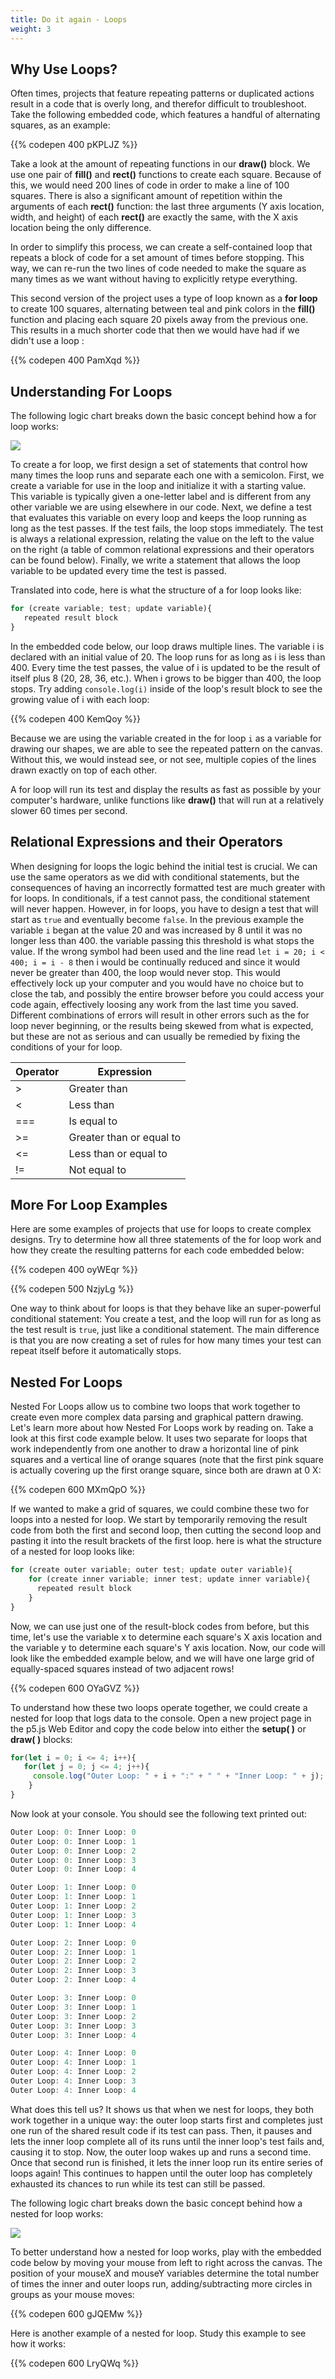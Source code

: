 ```yaml
---
title: Do it again - Loops
weight: 3
---
```

## Why Use Loops?

Often times, projects that feature repeating patterns or duplicated actions result in a code that is overly long, and therefor difficult to troubleshoot. Take the following embedded code, which features a handful of alternating squares, as an example:

{{% codepen 400 pKPLJZ %}}

Take a look at the amount of repeating functions in our **draw()** block. We use one pair of **fill()** and **rect()** functions to create each square. Because of this, we would need 200 lines of code in order to make a line of 100 squares. There is also a significant amount of repetition within the arguments of each **rect()** function: the last three arguments (Y axis location, width, and height) of each **rect()** are exactly the same, with the X axis location being the only difference.

In order to simplify this process, we can create a self-contained loop that repeats a block of code for a set amount of times before stopping. This way, we can re-run the two lines of code needed to make the square as many times as we want without having to explicitly retype everything. 

This second version of the project uses a type of loop known as a **for loop** to create 100 squares, alternating between teal and pink colors in the **fill()** function and placing each square 20 pixels away from the previous one. This results in a much shorter code that then we would have had if we didn't use a loop :

{{% codepen 400 PamXqd %}}

## Understanding For Loops

The following logic chart breaks down the basic concept behind how a for loop works:

![](/images/uploads/screen-shot-2019-05-31-at-12.35.35-pm.png)

To create a for loop, we first design a set of statements that control how many times the loop runs and separate each one with a semicolon. First, we create a variable for use in the loop and initialize it with a starting value. This variable is typically given a one-letter label and is different from any other variable we are using elsewhere in our code. Next, we define a test that evaluates this variable on every loop and keeps the loop running as long as the test passes. If the test fails, the loop stops immediately. The test is always a relational expression, relating the value on the left to the value on the right (a table of common relational expressions and their operators can be found below). Finally, we write a statement that allows the loop variable to be updated every time the test is passed. 

Translated into code, here is what the structure of a for loop looks like:

```javascript
for (create variable; test; update variable){
   repeated result block
}
```

In the embedded code below, our loop draws multiple lines. The variable i is declared with an initial value of 20. The loop runs for as long as i is less than 400. Every time the test passes, the value of i is updated to be the result of itself plus 8 (20, 28, 36, etc.). When i grows to be bigger than 400, the loop stops. Try adding `console.log(i)` inside of the loop's result block to see the growing value of i with each loop:

{{% codepen 400 KemQoy %}}

Because we are using the variable created in the for loop `i` as a variable for drawing our shapes, we are able to see the repeated pattern on the canvas. Without this, we would instead see, or not see, multiple copies of the lines drawn exactly on top of each other. 

A for loop will run its test and display the results as fast as possible by your computer's hardware, unlike functions like **draw()** that will run at a relatively slower 60 times per second. 
 

## Relational Expressions and their Operators

When designing for loops the logic behind the initial test is crucial. We can use the same operators as we did with conditional statements, but the consequences of having an incorrectly formatted test are much greater with for loops. In conditionals, if a test cannot pass, the conditional statement will never happen. However, in for loops, you have to design a test that will start as `true` and eventually become `false`. In the previous example the variable `i` began at the value 20 and was increased by 8 until it was no longer less than 400. the variable passing this threshold is what stops the value. If the wrong symbol had been used and the line read `let i = 20; i < 400; i = i - 8` then i would be continually reduced and since it would never be greater than 400, the loop would never stop. This would effectively lock up your computer and you would have no choice but to close the tab, and possibly the entire browser before you could access your code again, effectively loosing any work from the last time you saved. Different combinations of errors will result in other errors such as the for loop never beginning, or the results being skewed from what is expected, but these are not as serious and can usually be remedied by fixing the conditions of your for loop.

| Operator | Expression               |
| -------- | ------------------------ |
| \>       | Greater than             |
| <        | Less than                |
| ===      | Is equal to              |
| \>=      | Greater than or equal to |
| <=       | Less than or equal to    |
| !=       | Not equal to             |

## More For Loop Examples

Here are some examples of projects that use for loops to create complex designs. Try to determine how all three statements of the for loop work and how they create the resulting patterns for each code embedded below:

{{% codepen 400 oyWEqr %}}
<br>

{{% codepen 500 NzjyLg %}} 

One way to think about for loops is that they behave like an super-powerful conditional statement: You create a test, and the loop will run for as long as the test result is `true`, just like a conditional statement. The main difference is that you are now creating a set of rules for how many times your test can repeat itself before it automatically stops.  

## Nested For Loops

Nested For Loops allow us to combine two loops that work together to create even more complex data parsing and graphical pattern drawing. Let's learn more about how Nested For Loops work by reading on. Take a look at this first code example below. It uses two separate for loops that work independently from one another to draw a horizontal line of pink squares and a vertical line of orange squares (note that the first pink square is actually covering up the first orange square, since both are drawn at 0 X:

 {{% codepen 600 MXmQpO %}}

If we wanted to make a grid of squares, we could combine these two for loops into a nested for loop. We start by temporarily removing the result code from both the first and second loop, then cutting the second loop and pasting it into the result brackets of the first loop. here is what the structure of a nested for loop looks like:

```javascript
for (create outer variable; outer test; update outer variable){
    for (create inner variable; inner test; update inner variable){
      repeated result block
    }
}
```

Now, we can use just one of the result-block codes from before, but this time, let's use the variable x to determine each square's X axis location and the variable y to determine each square's Y axis location. Now, our code will look like the embedded example below, and we will have one large grid of equally-spaced squares instead of two adjacent rows!

{{% codepen 600 OYaGVZ %}}

To understand how these two loops operate together, we could create a nested for loop that logs data to the console. Open a new project page in the p5.js Web Editor and copy the code below into either the **setup( )** or **draw( )** blocks:

```javascript
for(let i = 0; i <= 4; i++){   
   for(let j = 0; j <= 4; j++){     
     console.log("Outer Loop: " + i + ":" + " " + "Inner Loop: " + j);   
    } 
}
```

Now look at your console. You should see the following text printed out:

```javascript
Outer Loop: 0: Inner Loop: 0 
Outer Loop: 0: Inner Loop: 1 
Outer Loop: 0: Inner Loop: 2 
Outer Loop: 0: Inner Loop: 3 
Outer Loop: 0: Inner Loop: 4 

Outer Loop: 1: Inner Loop: 0 
Outer Loop: 1: Inner Loop: 1 
Outer Loop: 1: Inner Loop: 2 
Outer Loop: 1: Inner Loop: 3 
Outer Loop: 1: Inner Loop: 4 

Outer Loop: 2: Inner Loop: 0 
Outer Loop: 2: Inner Loop: 1 
Outer Loop: 2: Inner Loop: 2 
Outer Loop: 2: Inner Loop: 3 
Outer Loop: 2: Inner Loop: 4 

Outer Loop: 3: Inner Loop: 0 
Outer Loop: 3: Inner Loop: 1 
Outer Loop: 3: Inner Loop: 2 
Outer Loop: 3: Inner Loop: 3 
Outer Loop: 3: Inner Loop: 4 

Outer Loop: 4: Inner Loop: 0 
Outer Loop: 4: Inner Loop: 1 
Outer Loop: 4: Inner Loop: 2 
Outer Loop: 4: Inner Loop: 3 
Outer Loop: 4: Inner Loop: 4 
```

What does this tell us? It shows us that when we nest for loops, they both work together in a unique way: the outer loop starts first and completes just one run of the shared result code if its test can pass. Then, it pauses and lets the inner loop complete all of its runs until the inner loop's test fails and, causing it to stop. Now, the outer loop wakes up and runs a second time. Once that second run is finished, it lets the inner loop run its entire series of loops again! This continues to happen until the outer loop has completely exhausted its chances to run while its test can still be passed.

 The following logic chart breaks down the basic concept behind how a nested for loop works:

![](/images/uploads/screen-shot-2019-05-31-at-12.54.47-pm.png)

To better understand how a nested for loop works, play with the embedded code below by moving your mouse from left to right across the canvas. The position of your mouseX and mouseY variables determine the total number of times the inner and outer loops run, adding/subtracting more circles in groups as your mouse moves:

{{% codepen 600 gJQEMw %}}



Here is another example of a nested for loop. Study this example to see how it works:

{{% codepen 600 LryQWq %}}
